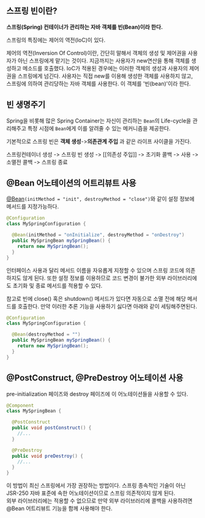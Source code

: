 ## 스프링 빈이란?

**스프링(Spring) 컨테이너가 관리하는 자바 객체를 빈(Bean)이라 한다.**

스프링의 특징에는 제어의 역전(IoC)이 있다.

제어의 역전(Inversion Of Control)이란, 
간단히 말해서 객체의 생성 및 제어권을 사용자가 아닌 스프링에게 맡기는 것이다. 지금까지는 사용자가 new연산을 통해 객체를 생성하고 메소드를 호출했다. IoC가 적용된 경우에는 이러한 객체의 생성과 사용자의 제어권을 스프링에게 넘긴다. 사용자는 직접 new를 이용해 생성한 객체를 사용하지 않고, 스프링에 의하여 관리당하는 자바 객체를 사용한다. 이 객체를 '빈(bean)'이라 한다.
	
## 빈 생명주기
Spring을 비롯해 많은 Spring Container는 자신이 관리하는 `Bean`의 Life-cycle을 관리해주고 특정 시점에 `Bean`에게 이를 알려줄 수 있는 메커니즘을 제공한다.

기본적으로 스프링 빈은 **객체 생성**->**의존관계 주입** 과 같은 라이프 사이클을 가진다.

스프링컨테이너 생성 -> 스프링 빈 생성 -> [[의존성 주입]] -> 초기화 콜백 -> 사용 -> 
소멸전 콜백 -> 스프링 종료

## @Bean 어노테이션의 어트리뷰트 사용


[@Bean](Annotation#^7f2fcd)`(initMethod = "init", destroyMethod = "close")`와 같이 설정 정보에 메서드를 지정가능하다.

```java
@Configuration
class MySpringConfiguration {

  @Bean(initMethod = "onInitialize", destroyMethod = "onDestroy")
  public MySpringBean mySpringBean() {
    return new MySpringBean();
  }
}
```

인터페이스 사용과 달리 메서드 이름을 자유롭게 지정할 수 있으며 스프링 코드에 의존하지도 않게 된다. 또한 설정 정보를 이용하므로 코드 변경이 불가한 외부 라이브러리에도 초기화 및 종료 메서드를 적용할 수 있다.

참고로 빈에 close() 혹은 shutdown() 메서드가 있다면 자동으로 소멸 전에 해당 메서드를 호출한다. 만약 이러한 추론 기능을 사용하기 싫다면 아래와 같이 세팅해주면된다.

```java
@Configuration
class MySpringConfiguration {

  @Bean(destroyMethod = "")
  public MySpringBean mySpringBean() {
    return new MySpringBean();
  }
}
```

## @PostConstruct, @PreDestroy 어노테이션 사용

pre-initialization 페이즈와 destroy 페이즈에 이 어노테이션들을 사용할 수 있다.

```java
@Component
class MySpringBean {

  @PostConstruct
  public void postConstruct() {
    //...
  }

  @PreDestroy
  public void preDestroy() {
    //...
  }
}
```

이 방법이 최신 스프링에서 가장 권장하는 방법이다. 스프링 종속적인 기술이 아닌 JSR-250 자바 표준에 속한 어노테이션이므로 스프링 의존적이지 않게 된다.  
외부 라이브러리에는 적용할 수 없으므로 만약 외부 라이브러리에 콜백을 사용하려면 @Bean 어트리뷰트 기능을 함께 사용해야 한다.